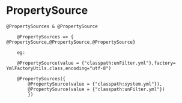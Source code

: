 # PropertySource
    
    @PropertySources & @PropertySource 
    
        @PropertySources => { @PropertySource,@PropertySource,@PropertySource}
        
        eg:
        
        @PropertySource(value = {"classpath:unFilter.yml"},factory= YmlFactoryUtils.class,encoding="utf-8")
        
        @PropertySources({
            @PropertySource(value = {"classpath:system.yml"}),
            @PropertySource(value = {"classpath:unFilter.yml"})
            })